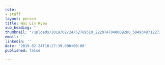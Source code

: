 ```yaml
---
role:
- staff
layout: person
title: Wai Lin Kyaw
sub_heading: ''
thumbnail: "/uploads/2019/02/24/52769510_2229747040609280_594934871227367424_n.jpg"
email: ''
linkedin: ''
date: '2019-02-24T10:27:39.000+00:00'
published: false

---
```

